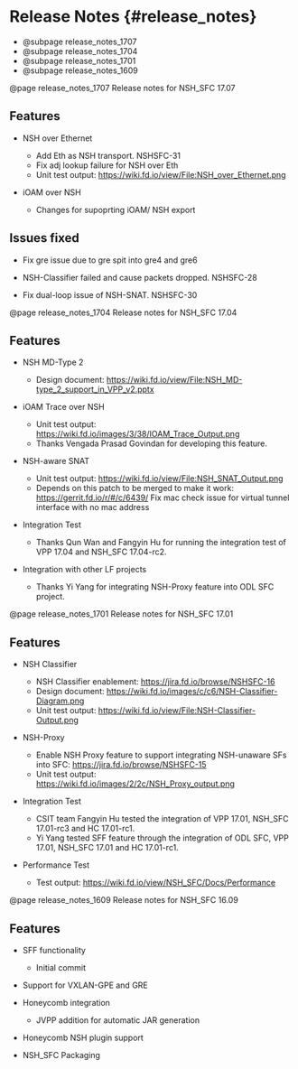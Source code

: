 # Release Notes    {#release_notes}

* @subpage release_notes_1707
* @subpage release_notes_1704
* @subpage release_notes_1701
* @subpage release_notes_1609

@page release_notes_1707 Release notes for NSH_SFC 17.07

## Features
- NSH over Ethernet
  - Add Eth as NSH transport. NSHSFC-31
  - Fix adj lookup failure for NSH over Eth
  - Unit test output:
    https://wiki.fd.io/view/File:NSH_over_Ethernet.png

- iOAM over NSH
  - Changes for supoprting iOAM/ NSH export

## Issues fixed
- Fix gre issue due to gre spit into gre4 and gre6

- NSH-Classifier failed and cause packets dropped. NSHSFC-28

- Fix dual-loop issue of NSH-SNAT. NSHSFC-30


@page release_notes_1704 Release notes for NSH_SFC 17.04

## Features
- NSH MD-Type 2
  - Design document:
    https://wiki.fd.io/view/File:NSH_MD-type_2_support_in_VPP_v2.pptx

- iOAM Trace over NSH
  - Unit test output:
    https://wiki.fd.io/images/3/38/IOAM_Trace_Output.png
  - Thanks Vengada Prasad Govindan for developing this feature.

- NSH-aware SNAT
  - Unit test output:
    https://wiki.fd.io/view/File:NSH_SNAT_Output.png
  - Depends on this patch to be merged to make it work:
    https://gerrit.fd.io/r/#/c/6439/ Fix mac check issue for virtual tunnel interface with no mac address

- Integration Test
  - Thanks Qun Wan and Fangyin Hu for running the integration test of VPP 17.04 and NSH_SFC 17.04-rc2.

- Integration with other LF projects
  - Thanks Yi Yang for integrating NSH-Proxy feature into ODL SFC project.


@page release_notes_1701 Release notes for NSH_SFC 17.01

## Features
- NSH Classifier
  - NSH Classifier enablement:
    https://jira.fd.io/browse/NSHSFC-16
  - Design document:
    https://wiki.fd.io/images/c/c6/NSH-Classifier-Diagram.png
  - Unit test output:
    https://wiki.fd.io/view/File:NSH-Classifier-Output.png

- NSH-Proxy
  - Enable NSH Proxy feature to support integrating NSH-unaware SFs into SFC:
    https://jira.fd.io/browse/NSHSFC-15
  - Unit test output:
    https://wiki.fd.io/images/2/2c/NSH_Proxy_output.png

- Integration Test
  - CSIT team Fangyin Hu tested the integration of VPP 17.01, NSH_SFC 17.01-rc3 and HC 17.01-rc1.
  - Yi Yang tested SFF feature through the integration of ODL SFC, VPP 17.01, NSH_SFC 17.01 and HC 17.01-rc1.

- Performance Test
  - Test output:
    https://wiki.fd.io/view/NSH_SFC/Docs/Performance

@page release_notes_1609 Release notes for NSH_SFC 16.09

## Features
- SFF functionality
  - Initial commit

- Support for VXLAN-GPE and GRE

- Honeycomb integration
  - JVPP addition for automatic JAR generation

- Honeycomb NSH plugin support

- NSH_SFC Packaging


